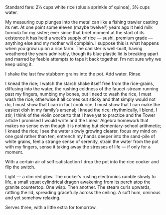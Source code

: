 <!--
.. title: Three Minutes in Three Styles: A Sketch
.. slug: three-minutes-in-three-styles-a-sketch
.. date: 2024-03-23 00:05:45 UTC-04:00
.. tags: 
.. category: 
.. link: 
.. description: 
.. type: text
-->

Standard fare: 2½ cups white rice (plus a sprinkle of quinoa), 3½ cups water.
<!--TEASER_END-->

My measuring cup plunges into the metal can like a fishing trawler casting its net. At one point some eleven (maybe twelve?) years ago it held milk formula for my sister; ever since that brief moment at the start of its existence it has held a week’s supply of rice ― sushi, premium grade ― anything else and my mother will complain. I suppose this is what happens when you grow up on a rice farm. The canister is well-built, having weathered the years admirably, though its blue plastic lid is breaking apart and marred by feeble attempts to tape it back together. I’m not sure why we keep using it.

I shake the last few stubborn grains into the pot. Add water. Rinse.

I knead the rice; I watch the starch shake itself free from the rice-grains, diffusing into the water, the rushing coldness of the faucet-stream running past my fingers, numbing my bones, but I need to wash the rice, I must wash the rice, otherwise it all comes out sticky and that simply would not do, I must show that I can in fact cook rice, I must show that I can make the easiest dish in my family’s arsenal; I knead the rice; rhythmically, I blend, I stir, I think of the violin concerto that I have yet to practice and the Tower article I promised I would write and the Linear Algebra homework that makes no sense even though it is nothing but elementary-school arithmetic; I knead the rice; I see the water slowly growing clearer, focus my mind on one goal rather than ten, entrench my hands deeper into the sand-pile of white grains, feel a strange sense of serenity, strain the water from the pot with my fingers, sense it taking away the stresses of life ― if only for a moment.

With a certain air of self-satisfaction I drop the pot into the rice cooker and flip the switch.

Light ― a dim red glow. The cooker’s rusting electronics rumble slowly to life, a small squat cylindrical dragon awakening from its perch atop the granite countertop. One wisp. Then another. The steam curls upwards, rattling the lid, spreading gracefully across the ceiling. A soft hum, ominous and yet somehow relaxing.

Serves three, with a little extra for tomorrow.